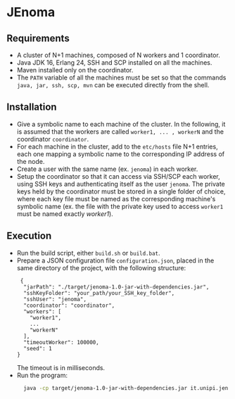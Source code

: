 # JEnoma

## Requirements
- A cluster of N+1 machines, composed of N workers and 1 coordinator.
- Java JDK 16, Erlang 24, SSH and SCP installed on all the machines.
- Maven installed only on the coordinator.
- The ```PATH``` variable of all the machines must be set so that the commands
  ```java, jar, ssh, scp, mvn``` can be executed directly from the shell.
  
## Installation
- Give a symbolic name to each machine of the cluster. In the following, it is assumed that the workers 
  are called ```worker1, ... , workerN``` and the coordinator ```coordinator```.
- For each machine in the cluster, add to the ```etc/hosts``` file N+1 entries, each one mapping a
  symbolic name to the corresponding IP address of the node.
- Create a user with the same name (ex. ```jenoma```) in each worker.
- Setup the coordinator so that it can access via SSH/SCP each worker, using SSH keys and authenticating
  itself as the user ```jenoma```. The private keys held by the coordinator must be stored in a single folder
  of choice, where each key file must be named as the corresponding machine's symbolic name (ex. the file with 
  the private key used to access ```worker1``` must be named exactly _worker1_).

## Execution
- Run the build script, either ```build.sh``` or ```build.bat```.
- Prepare a JSON configuration file ```configuration.json```, placed in the same directory of the project,
  with the following structure:
  ```
   {
    "jarPath": "./target/jenoma-1.0-jar-with-dependencies.jar",
    "sshKeyFolder": "your_path/your_SSH_key_folder",
    "sshUser": "jenoma",
    "coordinator": "coordinator",
    "workers": [
      "worker1",
      ...
      "workerN"
    ],
    "timeoutWorker": 100000,
    "seed": 1
  }
    ```
  The timeout is in milliseconds.
- Run the program:
  ```bash
    java -cp target/jenoma-1.0-jar-with-dependencies.jar it.unipi.jenoma.cluster.Coordinator
  ```